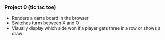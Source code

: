 ### Project 0 (tic tac toe)

- Renders a game board in the browser
- Switches turns between X and O
- Visually display which side won if a player gets three in a row or shows a draw